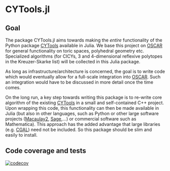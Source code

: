 # CYTools.jl

## Goal

The package CYTools.jl aims towards making the *entire* functionality of the Python package [CYTools](https://cytools.liammcallistergroup.com/about/) available in Julia. We base this project on [OSCAR](https://oscar.computeralgebra.de/) for general functionality on toric spaces, polyhedral geometry etc. Specialized algorithms (for CICYs, 3 and 4-dimensional reflexive polytopes in the Kreuzer-Skarke list) will be collected in this Julia package.

As long as infrastructure/architecture is concerned, the goal is to write code which would eventually allow for a full-scale integration into [OSCAR](https://oscar.computeralgebra.de/). Such an integration would have to be discussed in more detail once the time comes.

On the long run, a key step towards writing this package is to re-write core algorithm of the existing [CYTools](https://cytools.liammcallistergroup.com/about/) in a small and self-contained C++ project. Upon wrapping this code, this functionality can then be made available in Julia (but also in other languages, such as Python or other large software projects ([Macaulay2](http://www2.macaulay2.com/Macaulay2/), [Sage](https://www.sagemath.org/),...) or commercial software such as Mathematica). This approach has the added advantage that large libraries (e.g. [CGAL](https://www.cgal.org/)) need not be included. So this package should be slim and easily to install.

## Code coverage and tests

[![codecov](https://codecov.io/gh/HereAround/CYTools.jl/branch/master/graph/badge.svg?token=RX0SNJAVQZ)](https://codecov.io/gh/HereAround/CYTools.jl)
